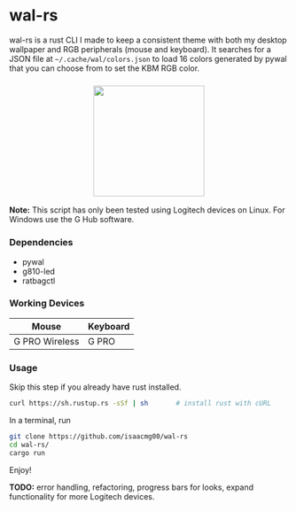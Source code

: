 # wal-rs
wal-rs is a rust CLI I made to keep a consistent theme with both my desktop wallpaper and RGB peripherals (mouse and keyboard). It searches for a JSON file at ```~/.cache/wal/colors.json``` to load 16 colors generated by pywal that you can choose from to set the KBM RGB color.

<h3 align="center"><img src="https://i.imgur.com/gverfd7.gif" width="200px"></h3>

**Note:** This script has only been tested using Logitech devices on Linux. For Windows use the G Hub software.

### Dependencies
  - pywal
  - g810-led
  - ratbagctl

### Working Devices

| Mouse | Keyboard |
| --------- | ------ |
| G PRO Wireless | G PRO |

### Usage
Skip this step if you already have rust installed.
```sh
curl https://sh.rustup.rs -sSf | sh       # install rust with cURL
```
In a terminal, run
```sh
git clone https://github.com/isaacmg00/wal-rs
cd wal-rs/
cargo run
```

Enjoy!




**TODO:** error handling, refactoring, progress bars for looks, expand functionality for more Logitech devices.
